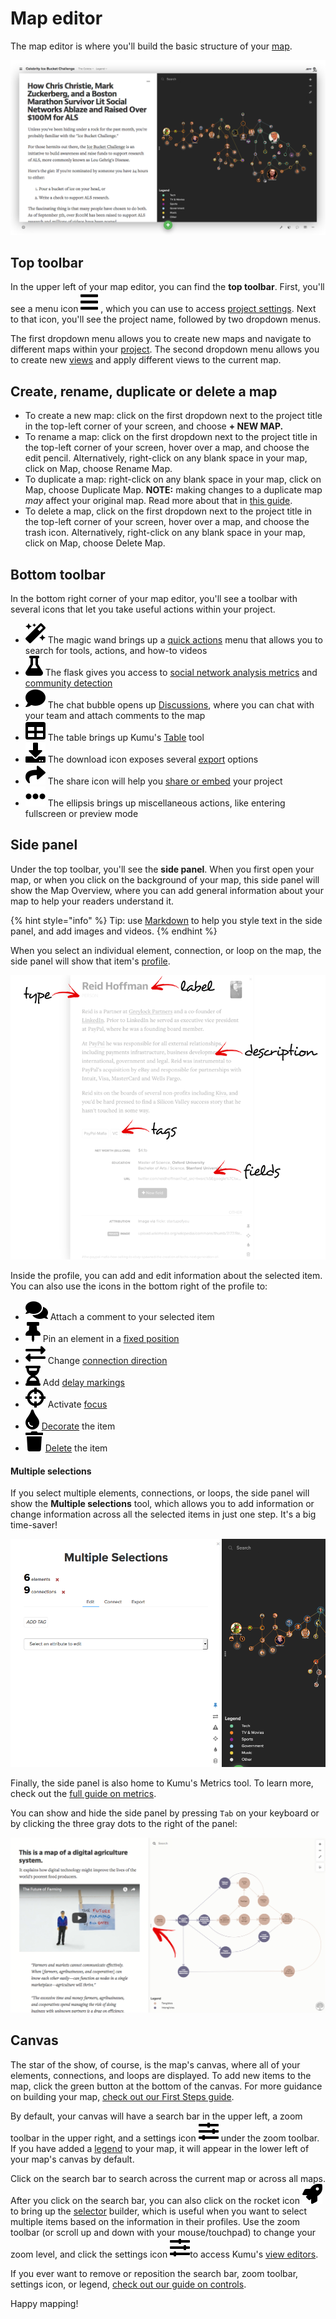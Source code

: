 # Map editor

The map editor is where you'll build the basic structure of your [map](kumus-architecture.md#maps).

![map editor](../images/map-editor.png)

## Top toolbar

In the upper left of your map editor, you can find the **top toolbar**. First, you'll see a menu icon ![](../icons/bars.svg) , which you can use to access [project settings](settings.md#project-settings). Next to that icon, you'll see the project name, followed by two dropdown menus.

The first dropdown menu allows you to create new maps and navigate to different maps within your [project](kumus-architecture.md#projects). The second dropdown menu allows you to create new [views](kumus-architecture.md#views) and apply different views to the current map.

## Create, rename, duplicate or delete a map

* To create a new map: click on the first dropdown next to the project title in the top-left corner of your screen, and choose **+ NEW MAP.**&#x20;
* To rename a map: click on the first dropdown next to the project title in the top-left corner of your screen, hover over a map, and choose the edit pencil. Alternatively, right-click on any blank space in your map, click on Map, choose Rename Map.&#x20;
* To duplicate a map: right-click on any blank space in your map, click on Map, choose Duplicate Map. **NOTE:** making changes to a duplicate map _may_ affect your original map. Read more about that in [this guide](kumus-architecture.md#projects).&#x20;
* To delete a map, click on the first dropdown next to the project title in the top-left corner of your screen, hover over a map, and choose the trash icon. Alternatively, right-click on any blank space in your map, click on Map, choose Delete Map.&#x20;

## Bottom toolbar

In the bottom right corner of your map editor, you'll see a toolbar with several icons that let you take useful actions within your project.

* ![](../icons/magic.svg) The magic wand brings up a [quick actions](user-interfaces/quick-actions.md) menu that allows you to search for tools, actions, and how-to videos
* ![](../icons/flask.svg) The flask gives you access to [social network analysis metrics](../guides/metrics.md) and [community detection](../guides/metrics.md#community-detection)
* ![](../icons/comment.svg) The chat bubble opens up [Discussions](../guides/discussions.md), where you can chat with your team and attach comments to the map
* ![](../icons/table.svg) The table brings up Kumu's [Table](../guides/table.md) tool
* ![](../icons/download.svg) The download icon exposes several [export](../guides/export.md) options
* ![](../icons/share.svg) The share icon will help you [share or embed](../guides/share-and-embed.md) your project
* ![](../icons/ellipsis-h.svg) The ellipsis brings up miscellaneous actions, like entering fullscreen or preview mode

## Side panel

Under the top toolbar, you'll see the **side panel**. When you first open your map, or when you click on the background of your map, this side panel will show the Map Overview, where you can add general information about your map to help your readers understand it.

{% hint style="info" %}
Tip: use [Markdown](../guides/markdown.md) to help you style text in the side panel, and add images and videos.
{% endhint %}

When you select an individual element, connection, or loop on the map, the side panel will show that item's [profile](../guides/profiles.md).

![profile](../images/introduction-profile.png)

Inside the profile, you can add and edit information about the selected item. You can also use the icons in the bottom right of the profile to:

* ![](../icons/comments.svg) Attach a comment to your selected item
* ![](../icons/thumbtack.svg) Pin an element in a [fixed position](../guides/layouts/fixed.md)
* ![](../icons/exchange-alt.svg) Change [connection direction](../faq/how-do-I-add-arrows-to-my-connections.md)
* ![](../icons/hourglass-half.svg) Add [delay markings](../guides/system-mapping.md#add-delay-markings)
* ![](../icons/crosshairs.svg) Activate [focus](../guides/focus.md)
* ![](../icons/tint.svg) [Decorate](../guides/decorate.md) the item
* ![](../icons/trash.svg) [Delete](../faq/how-do-i-delete-data-from-my-project.md) the item

#### Multiple selections

If you select multiple elements, connections, or loops, the side panel will show the **Multiple selections** tool, which allows you to add information or change information across all the selected items in just one step. It's a big time-saver!

![multiple selections](../images/multiple-selections.png)

Finally, the side panel is also home to Kumu's Metrics tool. To learn more, check out the [full guide on metrics](../guides/metrics.md).

You can show and hide the side panel by pressing `Tab` on your keyboard or by clicking the three gray dots to the right of the panel:

![close side panel](../images/close-side-panel.png)

## Canvas

The star of the show, of course, is the map's canvas, where all of your elements, connections, and loops are displayed. To add new items to the map, click the green button at the bottom of the canvas. For more guidance on building your map, [check out our First Steps guide](../getting-started/first-steps.md#build-your-first-map).

By default, your canvas will have a search bar in the upper left, a zoom toolbar in the upper right, and a settings icon ![](../icons/sliders-h.svg) under the zoom toolbar. If you have added a [legend](../guides/legends.md) to your map, it will appear in the lower left of your map's canvas by default.

Click on the search bar to search across the current map or across all maps. After you click on the search bar, you can also click on the rocket icon ![](../icons/rocket.svg) to bring up the [selector](advanced-editor-hub/selectors.md) builder, which is useful when you want to select multiple items based on the information in their profiles. Use the zoom toolbar (or scroll up and down with your mouse/touchpad) to change your zoom level, and click the settings icon ![](../icons/sliders-h.svg)to access Kumu's [view editors](view-editors.md).

If you ever want to remove or reposition the search bar, zoom toolbar, settings icon, or legend, [check out our guide on controls](../guides/controls.md).

Happy mapping!
